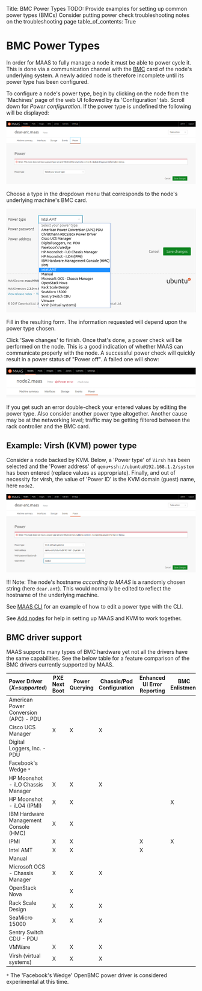 Title: BMC Power Types
TODO:  Provide examples for setting up common power types (BMCs)
       Consider putting power check troubleshooting notes on the troubleshooting page
table_of_contents: True


# BMC Power Types

In order for MAAS to fully manage a node it must be able to power cycle it.
This is done via a communication channel with the [BMC][wikipedia-bmc] card of
the node's underlying system. A newly added node is therefore incomplete until
its power type has been configured.

To configure a node's power type, begin by clicking on the node from the
'Machines' page of the web UI followed by its 'Configuration' tab. Scroll down
for *Power configuration*. If the power type is undefined the following will be
displayed:

![power types undefined][img__2.2_power-types-undefined]

Choose a type in the dropdown menu that corresponds to the node's underlying
machine's BMC card.

![power types selection][img__power-types-selection]

Fill in the resulting form. The information requested will depend upon the
power type chosen.

Click 'Save changes' to finish. Once that's done, a power check will be
performed on the node. This is a good indication of whether MAAS can
communicate properly with the node. A successful power check will quickly
result in a power status of "Power off". A failed one will show:

![power types power error][img__2.2_power-types-power-error]

If you get such an error double-check your entered values by editing the power
type. Also consider another power type altogether. Another cause may be at the
networking level; traffic may be getting filtered between the rack controller
and the BMC card.


## Example: Virsh (KVM) power type

Consider a node backed by KVM. Below, a 'Power type' of `Virsh` has been
selected and the 'Power address' of `qemu+ssh://ubuntu@192.168.1.2/system` has
been entered (replace values as appropriate). Finally, and out of necessity for
virsh, the value of 'Power ID' is the KVM domain (guest) name, here `node2`.

![power types example: virsh][img__2.2_power-types-example-virsh]

!!! Note:
    The node's hostname *according to MAAS* is a randomly chosen string (here
    `dear.ant`). This would normally be edited to reflect the hostname of the
    underlying machine.

See [MAAS CLI][cli-update-node-hostname-and-power-parameters] for an example of
how to edit a power type with the CLI.

See [Add nodes][add-nodes-kvm-guest-nodes] for help in setting up MAAS and KVM
to work together.


## BMC driver support

MAAS supports many types of BMC hardware yet not all the drivers have the same
capabilities. See the below table for a feature comparison of the BMC drivers
currently supported by MAAS.

| Power Driver (*X=supported*) | PXE Next Boot | Power Querying | Chassis/Pod Configuration | Enhanced UI Error Reporting | BMC Enlistment |
|:--------------------------------------|-------------|-----------|---------------|-----------------|------------|
| American Power Conversion (APC) - PDU |             |           |               |                 |            |
| Cisco UCS Manager                     |      X      |     X     |       X       |                 |            |
| Digital Loggers, Inc. - PDU           |             |           |               |                 |            |
| Facebook's Wedge `*`                  |             |           |               |                 |            |
| HP Moonshot - iLO Chassis Manager     |      X      |     X     |       X       |                 |            |
| HP Moonshot - iLO4 (IPMI)             |      X      |     X     |               |                 |     X      |
| IBM Hardware Management Console (HMC) |      X      |     X     |               |                 |            |
| IPMI                                  |      X      |     X     |               |       X         |     X      |
| Intel AMT                             |      X      |     X     |               |       X         |            |
| Manual                                |             |           |               |                 |            |
| Microsoft OCS - Chassis Manager       |      X      |     X     |       X       |                 |            |
| OpenStack Nova                        |             |     X     |               |                 |            |
| Rack Scale Design                     |      X      |     X     |       X       |                 |            |
| SeaMicro 15000                        |      X      |     X     |       X       |                 |            |
| Sentry Switch CDU - PDU               |             |           |               |                 |            |
| VMWare                                |      X      |     X     |       X       |                 |            |
| Virsh (virtual systems)               |      X      |     X     |       X       |                 |            |

`*` The 'Facebook's Wedge' OpenBMC power driver is considered experimental at this time.


<!-- LINKS -->

[wikipedia-bmc]: https://en.wikipedia.org/wiki/Intelligent_Platform_Management_Interface#Baseboard_management_controller
[cli-update-node-hostname-and-power-parameters]: manage-cli-advanced.md#update-node-hostname-and-power-parameters
[add-nodes-kvm-guest-nodes]: nodes-add.md#kvm-guest-nodes

[img__2.2_power-types-undefined]: ../media/nodes-power-types__2.2_undefined.png
[img__power-types-selection]: ../media/nodes-power-types__2.3_selection.png
[img__2.2_power-types-example-virsh]: ../media/nodes-power-types__2.2_example-virsh.png
[img__2.2_power-types-power-error]: ../media/nodes-power-types__2.2_power-error.png
